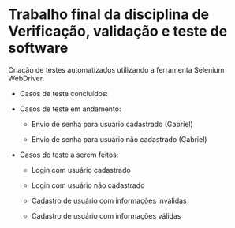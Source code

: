 # Trabalho final da disciplina de Verificação, validação e teste de software

Criação de testes automatizados utilizando a ferramenta Selenium WebDriver.

* Casos de teste concluídos:

* Casos de teste em andamento:

  * Envio de senha para usuário cadastrado (Gabriel)
    
  * Envio de senha para usuário não cadastrado (Gabriel)

* Casos de teste a serem feitos:

  * Login com usuário cadastrado
    
  * Login com usuário não cadastrado
    
  * Cadastro de usuário com informações inválidas
		
  * Cadastro de usuário com informações válidas
   
